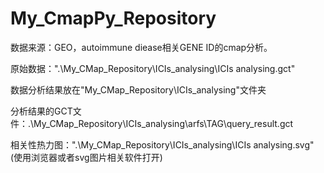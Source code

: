 # My_CmapPy_Repository



数据来源：GEO，autoimmune diease相关GENE ID的cmap分析。



原始数据：".\My_CMap_Repository\ICIs_analysing\ICIs analysing.gct"



数据分析结果放在"My_CMap_Repository\ICIs_analysing"文件夹



分析结果的GCT文件：.\My_CMap_Repository\ICIs_analysing\arfs\TAG\query_result.gct



相关性热力图：".\My_CMap_Repository\ICIs_analysing\ICIs analysing.svg"(使用浏览器或者svg图片相关软件打开)

